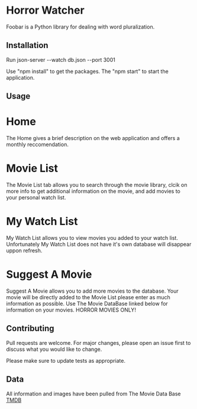 
# Horror Watcher

Foobar is a Python library for dealing with word pluralization.

## Installation

Run json-server --watch db.json --port 3001

Use "npm install" to get the packages. The "npm start" to start the application.

## Usage

# Home
The Home gives a brief description on the web application and offers a monthly reccomendation.

# Movie List
The Movie List tab allows you to search through the movie library, clcik on more info to get additional information on the movie, and add movies to your personal watch list. 

# My Watch List
My Watch List allows you to view movies you added to your watch list. Unfortunately My Watch List does not have it's own database will disappear uppon refresh.

# Suggest A Movie
Suggest A Movie allows you to add more movies to the database. Your movie will be directly added to the Movie List please enter as much information as possible. Use The Movie DataBase linked below for information on your movies. HORROR MOVIES ONLY!

## Contributing
Pull requests are welcome. For major changes, please open an issue first to discuss what you would like to change.

Please make sure to update tests as appropriate.

## Data
All information and images have been pulled from The Movie Data Base
[TMDB](https://www.themoviedb.org/?language=en-US)